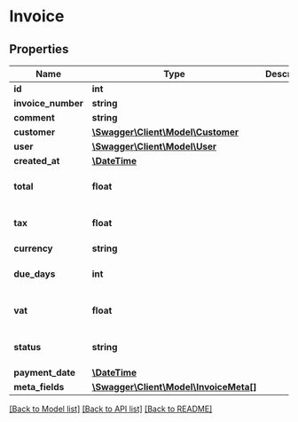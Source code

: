 # Invoice

## Properties
Name | Type | Description | Notes
------------ | ------------- | ------------- | -------------
**id** | **int** |  | [optional] 
**invoice_number** | **string** |  | 
**comment** | **string** |  | [optional] 
**customer** | [**\Swagger\Client\Model\Customer**](Customer.md) |  | 
**user** | [**\Swagger\Client\Model\User**](User.md) |  | 
**created_at** | [**\DateTime**](\DateTime.md) |  | 
**total** | **float** |  | [optional] [default to 0]
**tax** | **float** |  | [optional] [default to 0]
**currency** | **string** |  | 
**due_days** | **int** |  | [optional] [default to 30]
**vat** | **float** |  | [optional] [default to 0]
**status** | **string** |  | [optional] [default to 'new']
**payment_date** | [**\DateTime**](\DateTime.md) |  | [optional] 
**meta_fields** | [**\Swagger\Client\Model\InvoiceMeta[]**](InvoiceMeta.md) |  | [optional] 

[[Back to Model list]](../../README.md#documentation-for-models) [[Back to API list]](../../README.md#documentation-for-api-endpoints) [[Back to README]](../../README.md)

